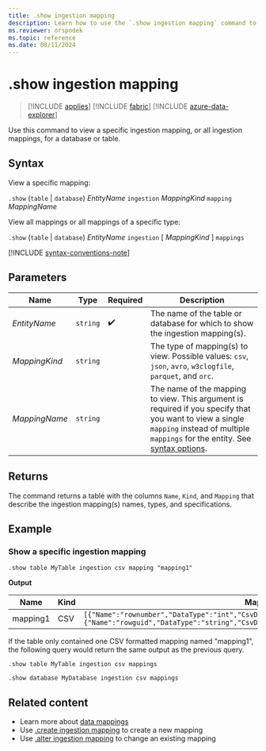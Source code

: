 ```yaml
---
title: .show ingestion mapping
description: Learn how to use the `.show ingestion mapping` command to view the ingestion mapping for a table or database.
ms.reviewer: orspodek
ms.topic: reference
ms.date: 08/11/2024
---
```

# .show ingestion mapping

> [!INCLUDE [applies](../includes/applies-to-version/applies.md)] [!INCLUDE [fabric](../includes/applies-to-version/fabric.md)] [!INCLUDE [azure-data-explorer](../includes/applies-to-version/azure-data-explorer.md)]

Use this command to view a specific ingestion mapping, or all ingestion mappings, for a database or table.

## Syntax

View a specific mapping:

`.show` (`table` | `database`) *EntityName* `ingestion` *MappingKind* `mapping` *MappingName*

View all mappings or all mappings of a specific type:

`.show` (`table` | `database`) *EntityName* `ingestion` [ *MappingKind* ] `mappings`

[!INCLUDE [syntax-conventions-note](../includes/syntax-conventions-note.md)]

## Parameters

|Name|Type|Required|Description|
|--|--|--|--|
|*EntityName*| `string` | :heavy_check_mark:|The name of the table or database for which to show the ingestion mapping(s).|
|*MappingKind*| `string` ||The type of mapping(s) to view. Possible values: `csv`, `json`, `avro`, `w3clogfile`, `parquet`, and `orc`.|
|*MappingName*| `string` ||The name of the mapping to view. This argument is required if you specify that you want to view a single `mapping` instead of multiple `mappings` for the entity. See [syntax options](#syntax).|

## Returns

The command returns a table with the columns `Name`, `Kind`, and `Mapping` that describe the ingestion mapping(s) names, types, and specifications.

## Example

### Show a specific ingestion mapping

```kusto
.show table MyTable ingestion csv mapping "mapping1" 
```

**Output**

| Name     | Kind | Mapping     |
|----------|------|-------------|
| mapping1 | CSV  | `[{"Name":"rownumber","DataType":"int","CsvDataType":null,"Ordinal":0,"ConstValue":null},{"Name":"rowguid","DataType":"string","CsvDataType":null,"Ordinal":1,"ConstValue":null}]` |

If the table only contained one CSV formatted mapping named "mapping1", the following query would return the same output as the previous query.

```kusto
.show table MyTable ingestion csv mappings 
```

```kusto
.show database MyDatabase ingestion csv mappings
```

## Related content

* Learn more about [data mappings](mappings.md)
* Use [.create ingestion mapping](create-ingestion-mapping-command.md) to create a new mapping
* Use [.alter ingestion mapping](alter-ingestion-mapping-command.md) to change an existing mapping
